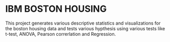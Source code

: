 # IBM BOSTON HOUSING 
This project generates various descriptive statistics and visualizations for the boston housing data and tests various hypthesis using various tests like t-test, ANOVA, Pearson correrlation and Regression.
